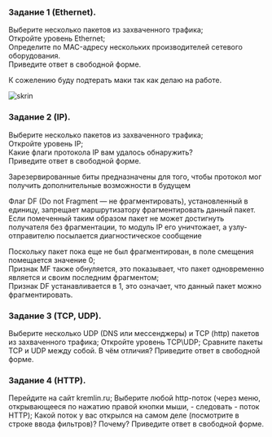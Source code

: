 ### Задание 1 (Ethernet).
<p>Выберите несколько пакетов из захваченного трафика;<br>
Откройте уровень Ethernet;<br>
Определите по MAC-адресу нескольких производителей сетевого оборудования.<br>
Приведите ответ в свободной форме.</p>

К сожелению буду подтерать маки так как делаю на работе.

![skrin][def]



### Задание 2 (IP).
<p>Выберите несколько пакетов из захваченного трафика;<br>
Откройте уровень IP;<br>
Какие флаги протокола IP вам удалось обнаружить?<br>
Приведите ответ в свободной форме.</p>



<p>Зарезервированные биты предназначены для того, чтобы протокол мог получить дополнительные возможности в будущем<br>

Флаг DF (Do not Fragment — не фрагментировать), установленный в единицу, запрещает маршрутизатору фрагментировать данный пакет. Если помеченный таким образом пакет не может достигнуть получателя без фрагментации, то модуль IP его уничтожает, а узлу-отправителю посылается диагностическое сообщение<br>

Поскольку пакет пока еще не был фрагментирован, в поле смещения помещается значение 0;<br>
Признак MF также обнуляется, это показывает, что пакет одновременно является и своим последним фрагментом;<br>
Признак DF устанавливается в 1, это означает, что данный пакет можно фрагментировать.</p>



### Задание 3 (TCP, UDP).
Выберите несколько UDP (DNS или мессенджеры) и TCP (http) пакетов из захваченного трафика;
Откройте уровень TCP\UDP;
Сравните пакеты TCP и UDP между собой. В чём отличия?
Приведите ответ в свободной форме.

### Задание 4 (HTTP).
Перейдите на сайт kremlin.ru;
Выберите любой http-поток (через меню, открывающееся по нажатию правой кнопки мыши, - следовать - поток HTTP);
Какой поток у вас открылся на самом деле (посмотрите в строке ввода фильтров)? Почему?
Приведите ответ в свободной форме.



[def]: https://cloud.mail.ru/public/g5Zc/jRBMx2ZsC
